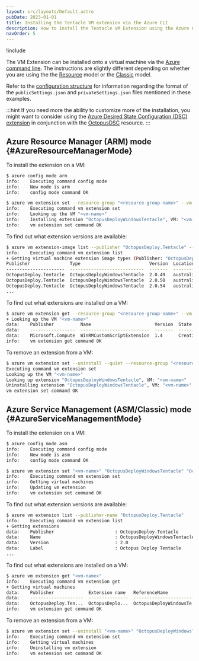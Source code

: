 ```yaml
---
layout: src/layouts/Default.astro
pubDate: 2023-01-01
title: Installing the Tentacle VM extension via the Azure CLI
description: How to install the Tentacle VM Extension using the Azure Command Line Interface (CLI)
navOrder: 5
---
```


!include <azure-vm-extension-deprecated>

The VM Extension can be installed onto a virtual machine via the [Azure command line](https://docs.microsoft.com/en-us/azure/xplat-cli-install). The instructions are slightly different depending on whether you are using the the [Resource](#AzureResourceManagerMode) model or the [Classic](#AzureServiceManagementMode) model.

Refer to the [configuration structure](/docs/infrastructure/deployment-targets/tentacle/windows/azure-virtual-machines/configuration-structure/) for information regarding the format of the `publicSettings.json` and `privateSettings.json` files mentioned in these examples.

:::hint
If you need more the ability to customize more of the installation, you might want to consider using the [Azure Desired State Configuration (DSC) extension](https://docs.microsoft.com/en-us/azure/virtual-machines/extensions/dsc-overview) in conjunction with the [OctopusDSC](https://www.powershellgallery.com/packages/OctopusDSC) resource.
:::

## Azure Resource Manager (ARM) mode {#AzureResourceManagerMode}

To install the extension on a VM:

```sh
$ azure config mode arm
info:    Executing command config mode
info:    New mode is arm
info:    config mode command OK

$ azure vm extension set --resource-group "<resource-group-name>" --vm-name "<vm-name>" --name "OctopusDeployWindowsTentacle" --publisher-name "OctopusDeploy.Tentacle" --version "2.0" --public-config-path "publicSettings.json" --private-config-path "privateSettings.json"
info:    Executing command vm extension set
info:    Looking up the VM "<vm-name>"
info:    Installing extension "OctopusDeployWindowsTentacle", VM: "<vm-name>"
info:    vm extension set command OK
```

To find out what extension versions are available:

```sh
$ azure vm extension-image list --publisher "OctopusDeploy.Tentacle" --location "<azure-region>"
info:    Executing command vm extension list
+ Getting virtual machine extension image types (Publisher: "OctopusDeploy.Tentacle" Location:"<azure-region>")
Publisher               Type                          Version  Location
----------------------  ----------------------------  -------  -------------
OctopusDeploy.Tentacle  OctopusDeployWindowsTentacle  2.0.49   australiaeast
OctopusDeploy.Tentacle  OctopusDeployWindowsTentacle  2.0.50   australiaeast
OctopusDeploy.Tentacle  OctopusDeployWindowsTentacle  2.0.54   australiaeast
...
```

To find out what extensions are installed on a VM:

```sh
$ azure vm extension get --resource-group "<resource-group-name>" --vm-name" <vm-name>"
+ Looking up the VM "<vm-name>"
data:    Publisher          Name                        Version  State
data:    -----------------  --------------------------  -------  --------
data:    Microsoft.Compute  WinRMCustomScriptExtension  1.4      Creating
info:    vm extension get command OK
```

To remove an extension from a VM:

```sh
$ azure vm extension set --uninstall --quiet --resource-group "<resource-group-name>" --vm-name "<vm-name>" --name "OctopusDeployWindowsTentacle" --publisher-name "OctopusDeploy.Tentacle" --version "2.0"
Executing command vm extension set
Looking up the VM "<vm-name>"
Looking up extension "OctopusDeployWindowsTentacle", VM: "<vm-name>"
Uninstalling extension "OctopusDeployWindowsTentacle", VM: "<vm-name>"
vm extension set command OK
```

## Azure Service Management (ASM/Classic) mode {#AzureServiceManagementMode}

To install the extension on a VM:

```sh
$ azure config mode asm
info:    Executing command config mode
info:    New mode is asm
info:    config mode command OK

$ azure vm extension set "<vm-name>" "OctopusDeployWindowsTentacle" "OctopusDeploy.Tentacle" "2.0" --public-config-path "publicSettings.json" --private-config-path "privateSettings.json"
info:    Executing command vm extension set
info:    Getting virtual machines
info:    Updating vm extension
info:    vm extension set command OK
```

To find out what extension versions are available:

```sh
$ azure vm extension list --publisher-name "OctopusDeploy.Tentacle"
info:    Executing command vm extension list
+ Getting extensions
data:    Publisher                       : OctopusDeploy.Tentacle
data:    Name                            : OctopusDeployWindowsTentacle
data:    Version                         : 2.0
data:    Label                           : Octopus Deploy Tentacle
...
```

To find out what extensions are installed on a VM:

```sh
$ azure vm extension get "<vm-name>"
info:    Executing command vm extension get
+ Getting virtual machines
data:    Publisher             Extension name   ReferenceName              Version  State
data:    --------------------  ---------------  -------------------------  -------  ------
data:    OctopusDeploy.Ten...  OctopusDeplo...  OctopusDeployWindowsTe...  2.0      Enable
info:    vm extension get command OK
```

To remove an extension from a VM:

```sh
$ azure vm extension set --uninstall "<vm-name>" "OctopusDeployWindowsTentacle" "OctopusDeploy.Tentacle" "2.0"
info:    Executing command vm extension set
info:    Getting virtual machines
info:    Uninstalling vm extension
info:    vm extension set command OK
```
